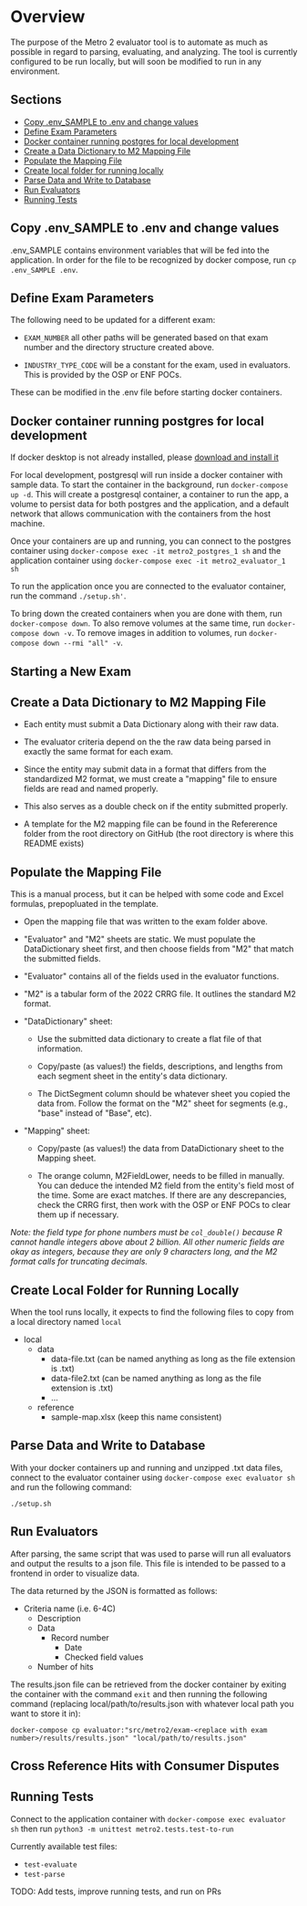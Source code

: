 # Overview

The purpose of the Metro 2 evaluator tool is to automate as much as possible in regard to parsing, evaluating, and analyzing. The tool is currently configured to be run locally, but will soon be modified to run in any environment.

## Sections

- [Copy .env_SAMPLE to .env and change values](#copy-.env_sample-to-.env-and-change-values)
- [Define Exam Parameters](#define-exam-parameters)
- [Docker container running postgres for local development](#docker-container-running-postgres-for-local-development)
- [Create a Data Dictionary to M2 Mapping File](#create-a-data-dictionary-to-m2-mapping-file)
- [Populate the Mapping File](#populate-the-mapping-file)
- [Create local folder for running locally](#create-local-folder-for-running-locally)
- [Parse Data and Write to Database](#parse-data-and-write-to-database)
- [Run Evaluators](#run-evaluators)
- [Running Tests](#running-tests)

## Copy .env_SAMPLE to .env and change values

.env_SAMPLE contains environment variables that will be fed into the application. In order for the file to be recognized by docker compose, run `cp .env_SAMPLE .env`.

## Define Exam Parameters

The following need to be updated for a different exam:

  - `EXAM_NUMBER` all other paths will be generated based on that exam number and the directory structure created above.
  
  - `INDUSTRY_TYPE_CODE` will be a constant for the exam, used in evaluators. This is provided by the OSP or ENF POCs.

These can be modified in the .env file before starting docker containers.

## Docker container running postgres for local development

If docker desktop is not already installed, please [download and install it](https://www.docker.com/products/docker-desktop/)

For local development, postgresql will run inside a docker container with sample data. To start the container in the background, run `docker-compose up -d`. This will create a postgresql container, a container to run the app, a volume to persist data for both postgres and the application, and a default network that allows communication with the containers from the host machine.

Once your containers are up and running, you can connect to the postgres container using `docker-compose exec -it metro2_postgres_1 sh` and the application container using `docker-compose exec -it metro2_evaluator_1 sh`

To run the application once you are connected to the evaluator container, run the command `./setup.sh'`.

To bring down the created containers when you are done with them, run `docker-compose down`. To also remove volumes at the same time, run `docker-compose down -v`. To remove images in addition to volumes, run `docker-compose down --rmi "all" -v`.

## Starting a New Exam

## Create a Data Dictionary to M2 Mapping File

- Each entity must submit a Data Dictionary along with their raw data.

- The evaluator criteria depend on the the raw data being parsed in exactly the same format for each exam.

- Since the entity may submit data in a format that differs from the standardized M2 format, we must create a "mapping" file to ensure fields are read and named properly.

- This also serves as a double check on if the entity submitted properly.

- A template for the M2 mapping file can be found in the Refererence folder from the root directory on GitHub (the root directory is where this README exists)

## Populate the Mapping File

This is a manual process, but it can be helped with some code and Excel formulas, prepopluated in the template.

- Open the mapping file that was written to the exam folder above.

- "Evaluator" and "M2" sheets are static. We must populate the DataDictionary sheet first, and then choose fields from "M2" that match the submitted fields.

- "Evaluator" contains all of the fields used in the evaluator functions.

- "M2" is a tabular form of the 2022 CRRG file. It outlines the standard M2 format.

- "DataDictionary" sheet:
  
  + Use the submitted data dictionary to create a flat file of that information. 
  
  + Copy/paste (as values!) the fields, descriptions, and lengths from each segment sheet in the entity's data dictionary.
  
  + The DictSegment column should be whatever sheet you copied the data from. Follow the format on the "M2" sheet for segments (e.g., "base" instead of "Base", etc).
  
- "Mapping" sheet:

  + Copy/paste (as values!) the data from DataDictionary sheet to the Mapping sheet.
  
  + The orange column, M2FieldLower, needs to be filled in manually. You can deduce the intended M2 field from the entity's field most of the time. Some are exact matches. If there are any descrepancies, check the CRRG first, then work with the OSP or ENF POCs to clear them up if necessary.
  
_Note: the field type for phone numbers must be `col_double()` because R cannot handle integers above about 2 billion. All other numeric fields are okay as integers, because they are only 9 characters long, and the M2 format calls for truncating decimals._

## Create Local Folder for Running Locally

When the tool runs locally, it expects to find the following files to copy from a local directory named `local`

- local
  - data
    - data-file.txt (can be named anything as long as the file extension is .txt)
    - data-file2.txt (can be named anything as long as the file extension is .txt)
    - ...
  - reference
    - sample-map.xlsx (keep this name consistent)

## Parse Data and Write to Database

With your docker containers up and running and unzipped .txt data files, connect to the evaluator container using `docker-compose exec evaluator sh` and run the following command:

`./setup.sh`

## Run Evaluators

After parsing, the same script that was used to parse will run all evaluators and output the results to a json file. This file is intended to be passed to a frontend in order to visualize data.

The data returned by the JSON is formatted as follows:
- Criteria name (i.e. 6-4C)
  - Description
  - Data
    - Record number
      - Date
      - Checked field values
  - Number of hits

The results.json file can be retrieved from the docker container by exiting the container with the command `exit` and then running the following command (replacing local/path/to/results.json with whatever local path you want to store it in):

`docker-compose cp evaluator:"src/metro2/exam-<replace with exam number>/results/results.json" "local/path/to/results.json"`

## Cross Reference Hits with Consumer Disputes

## Running Tests

Connect to the application container with `docker-compose exec evaluator sh` then run `python3 -m unittest metro2.tests.test-to-run`

Currently available test files:
- `test-evaluate`
- `test-parse`

TODO: Add tests, improve running tests, and run on PRs
